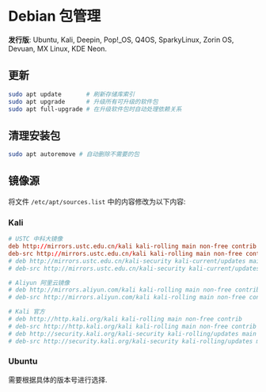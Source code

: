 # Debian 包管理

**发行版**: Ubuntu, Kali, Deepin, Pop!_OS, Q4OS, SparkyLinux, Zorin OS, Devuan, MX Linux, KDE Neon.  

## 更新

```sh
sudo apt update       # 刷新存储库索引
sudo apt upgrade      # 升级所有可升级的软件包
sudo apt full-upgrade # 在升级软件包时自动处理依赖关系
```

## 清理安装包

```sh
sudo apt autoremove # 自动删除不需要的包
```

## 镜像源

将文件 `/etc/apt/sources.list` 中的内容修改为以下内容:

### Kali

```conf
# USTC 中科大镜像
deb http://mirrors.ustc.edu.cn/kali kali-rolling main non-free contrib
deb-src http://mirrors.ustc.edu.cn/kali kali-rolling main non-free contrib
# deb http://mirrors.ustc.edu.cn/kali-security kali-current/updates main contrib non-free
# deb-src http://mirrors.ustc.edu.cn/kali-security kali-current/updates main contrib non-free

# Aliyun 阿里云镜像
# deb http://mirrors.aliyun.com/kali kali-rolling main non-free contrib
# deb-src http://mirrors.aliyun.com/kali kali-rolling main non-free contrib

# Kali 官方
# deb http://http.kali.org/kali kali-rolling main non-free contrib
# deb-src http://http.kali.org/kali kali-rolling main non-free contrib
# deb http://security.kali.org/kali-security kali-rolling/updates main contrib non-free
# deb-src http://security.kali.org/kali-security kali-rolling/updates main contrib non-free
```

### Ubuntu

需要根据具体的版本号进行选择.
